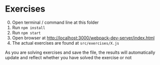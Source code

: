 Exercises
=========

0. Open terminal / command line at this folder
1. Run `npm install`
2. Run `npm start`
3. Open browser at [http://localhost:3000/webpack-dev-server/index.html](localhost:3000/webpack-dev-server/index.html)
4. The actual exercises are found at `src/exercises/X.js`

As you are solving exercises and save the file, the results will automatically update and reflect whether you have solved the exercise or not

